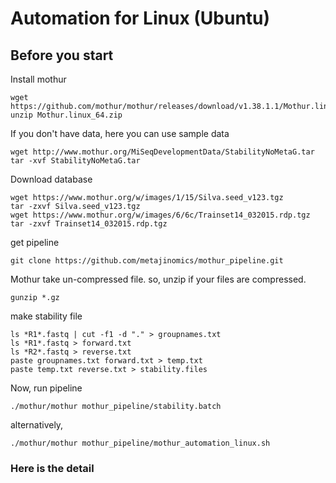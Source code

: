 # Automation for Linux (Ubuntu)

## Before you start
Install mothur
```
wget https://github.com/mothur/mothur/releases/download/v1.38.1.1/Mothur.linux_64.zip
unzip Mothur.linux_64.zip
```

If you don't have data, here you can use sample data
```
wget http://www.mothur.org/MiSeqDevelopmentData/StabilityNoMetaG.tar
tar -xvf StabilityNoMetaG.tar
```

Download database
```
wget https://www.mothur.org/w/images/1/15/Silva.seed_v123.tgz
tar -zxvf Silva.seed_v123.tgz
wget https://www.mothur.org/w/images/6/6c/Trainset14_032015.rdp.tgz
tar -zxvf Trainset14_032015.rdp.tgz
```

get pipeline
```
git clone https://github.com/metajinomics/mothur_pipeline.git
```
Mothur take un-compressed file. so, unzip if your files are compressed.
```
gunzip *.gz
```
make stability file
```
ls *R1*.fastq | cut -f1 -d "." > groupnames.txt
ls *R1*.fastq > forward.txt
ls *R2*.fastq > reverse.txt
paste groupnames.txt forward.txt > temp.txt
paste temp.txt reverse.txt > stability.files
```
Now, run pipeline
```
./mothur/mothur mothur_pipeline/stability.batch
```
alternatively,
```
./mothur/mothur mothur_pipeline/mothur_automation_linux.sh
```

### Here is the detail
